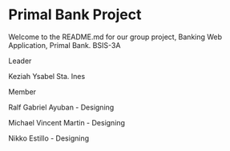 # Primal Bank Project

Welcome to the README.md for our group project, Banking Web Application, Primal Bank.
BSIS-3A

Leader

Keziah Ysabel Sta. Ines

Member

Ralf Gabriel Ayuban - Designing

Michael Vincent Martin - Designing

Nikko Estillo - Designing
